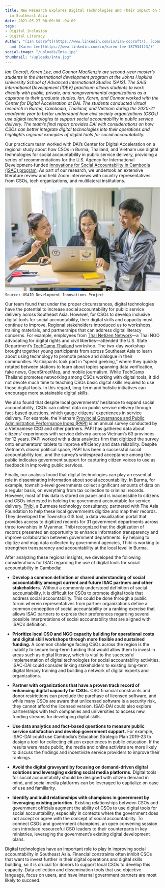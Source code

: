 ```yaml
---
title: New Research Explores Digital Technologies and Their Impact on Social Accountability
  in Southeast Asia
date: 2021-05-27 08:00:00 -04:00
tags:
- Digital Inclusion
- Digital Literacy
Author: "[Ian Cocroft](https://www.linkedin.com/in/ian-cocroft/), [Connor Mackenzie](https://www.linkedin.com/in/connor-mackenzie/)
  and [Karen Lee](https://www.linkedin.com/in/karen-lee-187934123/)"
social-image: "/uploads/Inta.jpg"
thumbnail: "/uploads/Inta.jpg"
---
```


*Ian Cocroft, Karen Lee, and Connor MacKenzie are second-year master’s students in the international development program at the Johns Hopkins University School of Advanced International Studies (SAIS). The SAIS International Development (IDEV) practicum allows students to work directly with public, private, and nongovernmental organizations as a capstone to their graduate studies. Ian, Karen, and Connor worked with the Center for Digital Acceleration at DAI. The students conducted virtual research in Burma, Cambodia, Thailand, and Vietnam during the 2020-21 academic year to better understand how civil society organizations (CSOs) use digital technologies to support social accountability in public service delivery. The team’s final report provides DAI with considerations on how CSOs can better integrate digital technologies into their operations and highlights regional examples of digital tools for social accountability.*

Our practicum team worked with DAI’s Center for Digital Acceleration on a regional study about how CSOs in Burma, Thailand, and Vietnam use digital technologies for social accountability in public service delivery, providing a series of recommendations for the U.S. Agency for International Development-funded [Innovations for Social Accountability in Cambodia (ISAC) program](https://www.fhi360.org/projects/innovations-social-accountability-cambodia-isac). As part of our research, we undertook an extensive literature review and held Zoom interviews with country representatives from CSOs, tech organizations, and multilateral institutions.

<!--more-->

![Inta.jpg](/uploads/Inta.jpg)`Source: USAID Development Innovations Project`

Our team found that under the proper circumstances, digital technologies have the potential to increase social accountability for public service delivery across Southeast Asia. However, for CSOs to develop inclusive digital tools for social accountability, their digital skills and capacity must continue to improve. Regional stakeholders introduced us to workshops, training materials, and partnerships that can address digital literacy concerns. For example, employees from [Thai Netizen Network](https://thainetizen.org/)—a Thai NGO advocating for digital rights and civil liberties—attended the U.S. State Department’s [TechCamp Thailand](https://techcamp.america.gov/techcamps/techcamp-thailand/) workshop. The two-day workshop brought together young participants from across Southeast Asia to learn about using technology to promote peace and dialogue in their communities. Participants took part in “speed geeking,” where they quickly rotated between stations to learn about topics spanning data verification, fake news, OpenStreetMap, and mobile journalism. While TechCamp Thailand promotes networking among CSOs working with digital tools, it did not devote much time to teaching CSOs basic digital skills required to use those digital tools. In this regard, long-term and holistic initiatives can encourage more sustainable digital skills.

We also found that despite local governments’ hesitance to expand social accountability, CSOs can collect data on public service delivery through fact-based questions, which gauge citizens’ experiences in service delivery. For example, the Vietnam [Provincial Governance and Public Administration Performance Index (PAPI)](https://papi.org.vn/eng/) is an annual survey conducted by a Vietnamese CSO and other partners. PAPI has gathered data about citizens' experiences with service delivery across Vietnam’s 63 provinces for 12 years. PAPI worked with a data analytics firm that digitized the survey onto enumerators’ tablets to improve efficiency and data reliability. Despite Vietnam’s closed political space, PAPI has been a successful social accountability tool, and the survey’s widespread acceptance among the public indicates government support for capturing citizen voices to use as feedback in improving public services.

Finally, our analysis found that digital technologies can play an essential role in disseminating information about social accountability. In Burma, for example, township-level governments collect significant amounts of data on a regular basis, on everything from tax collection to criminal records. However, most of this data is stored on paper and is inaccessible to citizens and CSOs interested in holding the government accountable for service delivery. [Thibi](https://thibi.co/), a Burmese technology consultancy, partnered with The Asia Foundation to help these local governments digitize and map their records. They developed the Township GIS tool, a data visualization portal that provides access to digitized records for 31 government departments across three townships in Myanmar. Thibi recognized that the digitization of records presented an opportunity to enhance information transparency and improve collaboration between government departments. By helping to digitize and map data collected by government agencies, Thibi is working to strengthen transparency and accountability at the local level in Burma.

After analyzing these regional insights, we developed the following considerations for ISAC regarding the use of digital tools for social accountability in Cambodia:

* **Develop a common definition or shared understanding of social accountability amongst current and future ISAC partners and other stakeholders.** Without a commonly understood definition of social accountability, it is difficult for CSOs to promote digital tools that address social accountability. This could be done through a public forum wherein representatives from partner organizations define a common conception of social accountability or a ranking exercise that allows ISAC partners to express their preferences regarding several possible interpretations of social accountability that are aligned with ISAC’s definition.

* **Prioritize local CSO and NGO capacity building for operational costs and digital skill workshops through more flexible and sustained funding.** A common challenge facing CSOs across the region is the inability to secure long-term funding that would allow them to invest in areas such as digital literacy, which is vital to the successful implementation of digital technologies for social accountability activities. ISAC-DAI could consider linking stakeholders to existing long-term digital literacy training and building a network of digital experts and organizations.

* **Partner with organizations that have a proven track record of enhancing digital capacity for CSOs.** CSO financial constraints and donor restrictions can preclude the purchase of licensed software, and while many CSOs are aware that unlicensed software is a security risk, they cannot afford the licensed version. ISAC-DAI could also explore partnerships with tech companies and universities to access new funding streams for developing digital skills.

* **Use data analytics and fact-based questions to measure public service satisfaction and develop government support.** For example, ISAC-DAI could use Cambodia’s Education Strategic Plan 2019-23 to design a tool for collecting citizen experiences in public education. If the results were made public, the media and online activists are more likely to discuss the findings and incentivize service providers to improve their rankings.

* **Avoid the digital graveyard by focusing on demand-driven digital solutions and leveraging existing social media platforms.** Digital tools for social accountability should be designed with citizen demand in mind, and social media platforms can be leveraged to capitalize on ease of use and familiarity.

* **Identify and build relationships with champions in government by leveraging existing priorities.** Existing relationships between CSOs and government officials augment the ability of CSOs to use digital tools for social accountability, especially in contexts where the government does not accept or agree with the concept of social accountability. To connect CSOs and government champions, an open convening session can introduce resourceful CSO leaders to their counterparts in key ministries, leveraging the government’s existing digital development plans.

Digital technologies have an important role to play in improving social accountability in Southeast Asia. Financial constraints often inhibit CSOs that want to invest further in their digital operations and digital skills building, so it is crucial for donors to support local CSOs to develop this capacity. Data collection and dissemination tools that use objective language, focus on users, and have internal government partners are most likely to succeed.